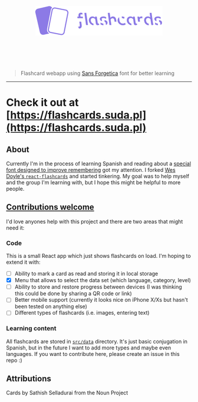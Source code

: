 <h1 align="center">
	<br>
	<img height="80" alt="dvsync" src="src/assets/img/logo.png">
	<br>
	<br>
	<br>
</h1>

> Flashcard webapp using [Sans Forgetica](https://sansforgetica.rmit/) font for better learning

<hr />

# Check it out at **[https://flashcards.suda.pl](https://flashcards.suda.pl)**

## About

Currently I'm in the process of learning Spanish and reading about a [special font designed to improve remembering](https://sansforgetica.rmit/) got my attention. I forked [Wes Doyle's `react-flashcards`](https://github.com/wesdoyle/react-flashcards) and started tinkering. My goal was to help myself and the group I'm learning with, but I hope this might be helpful to more people.

## [Contributions welcome](http://contributionswelcome.org/)

I'd love anyones help with this project and there are two areas that might need it:

### Code

This is a small React app which just shows flashcards on load. I'm hoping to extend it with:

* [ ] Ability to mark a card as read and storing it in local storage
* [x] Menu that allows to select the data set (which language, category, level)
* [ ] Ability to store and restore progress between devices (I was thinking this could be done by sharing a QR code or link)
* [ ] Better mobile support (currently it looks nice on iPhone X/Xs but hasn't been tested on anything else)
* [ ] Different types of flashcards (i.e. images, entering text)

### Learning content

All flashcards are stored in [`src/data`](src/data) directory. It's just basic conjugation in Spanish, but in the future I want to add more types and maybe even languages. If you want to contribute here, please create an issue in this repo :)

## Attributions

Cards by Sathish Selladurai from the Noun Project